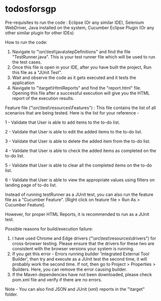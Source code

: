 # todosforsgp

Pre-requisites to run the code : Eclipse (Or any similar IDE), Selenium WebDriver, Java installed on the system, Cucumber Eclipse Plugin (Or any other similar plugin for other IDEs)

How to run the code: 
1) Navigate to "\src\test\java\stepDefinitions" and find the file "TestRunner.java". This is your test runner file which will be used to run the test cases.
2) Once this file is open in your IDE, after you have built the project, Run this file as a "JUnit Test".
3) Wait and observe the code as it gets executed and it tests the application
4) Navigate to "\target\HtmlReports" and find the "report.html" file. Opening this file after a successful execution will give you the HTML report of the execution results.

Feature file ("\src\test\resources\Features") :
This file contains the list of all scenarios that are being tested. Here is the list for your reference - 

1 - Validate that User is able to add items to the to-do list.

2 - Validate that User is able to edit the added items to the to-do list.

3 - Validate that User is able to delete the added item from the to-do list.

4 - Validate that User is able to check the added items as completed on the to-do list.

5 - Validate that User is able to clear all the completed items on the to-do list.

6 - Validate that User is able to view the appropriate values using filters on landing page of to-do list.

Instead of running testRunner as a JUnit test, you can also run the feature file as a "Cucumber Feature". [Right click on feature file > Run As > Cucumber Feature].

However, for proper HTML Reports, it is recommended to run as a JUnit test.

Possible reasons for build/execution failure:
1) I have used Chrome and Edge drivers ("\src\test\resources\drivers") for cross-browser testing. Please ensure that the drivers for these two are consistent with the browser versions your system is running.
2) If you get this error - Errors running builder 'Integrated External Tool Builder', then try and execute as a JUnit test the second time, it will probably work the second time. If not, then go to Project > Properties > Builders. Here, you can remove the error causing builder.
3) If the Maven dependencies have not been downloaded, please check pom.xml file and verify if there are no errors.


Note - You can also find JSON and JUnit (xml) reports in the "\target" folder.
